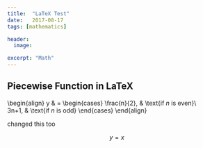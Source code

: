 ```yaml
---
title:  "LaTeX Test"
date:   2017-08-17
tags: [mathematics]

header:
  image: 

excerpt: "Math"
---
```


## Piecewise Function in LaTeX

 \begin{align} y & = \begin{cases}
 \frac{n}{2},  & \text{if $n$ is even}\\\
 3n+1, & \text{if $n$ is odd}
\end{cases}
\end{align}


changed this too

$$y = x$$
